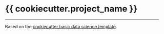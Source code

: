 # {{ cookiecutter.project_name }}

---

Based on the [cookiecutter basic data science template](https://github.com/mganjoo/cookiecutter-basic-data-science).
